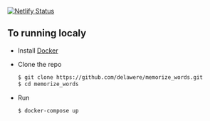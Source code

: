 [![Netlify Status](https://api.netlify.com/api/v1/badges/97d21626-4a0e-4a5b-b658-9f559133e4aa/deploy-status)](https://app.netlify.com/sites/learnic/deploys)

## To running localy

 - Install [Docker](https://www.docker.com/get-started)

- Clone the repo

    ```sh
    $ git clone https://github.com/delawere/memorize_words.git
    $ cd memorize_words
    ```

- Run

    ```sh
    $ docker-compose up
    ```
